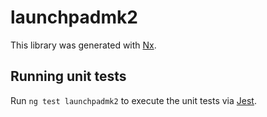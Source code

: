 # launchpadmk2

This library was generated with [Nx](https://nx.dev).

## Running unit tests

Run `ng test launchpadmk2` to execute the unit tests via [Jest](https://jestjs.io).
